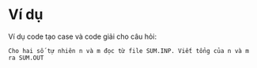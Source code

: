 # Ví dụ

Ví dụ code tạo case và code giải cho câu hỏi:

```
Cho hai số tự nhiên n và m đọc từ file SUM.INP. Viết tổng của n và m ra SUM.OUT
```
